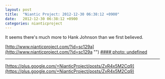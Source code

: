 ```yaml
---
layout: post
title:  "Niantic Project: 2012-12-30 06:38:12 +0900"
date:   2012-12-30 06:38:12 +0900
categories: nianticproject
---
```

It seems there's much more to Hank Johnson than we first believed.

[http://www.nianticproject.com/?id=sc129a](http://www.nianticproject.com/?id=sc129a "")
[#### photo: undefined](https://lh6.googleusercontent.com/-BbBI_8_rGEQ/UN9ipX5JkMI/AAAAAAAAcyQ/72DIoZEvlTY/w1200-h1572/viator1.png "")
- - -
[https://plus.google.com/+NianticProject/posts/ZvR4x5M2Cq9](https://plus.google.com/+NianticProject/posts/ZvR4x5M2Cq9)
